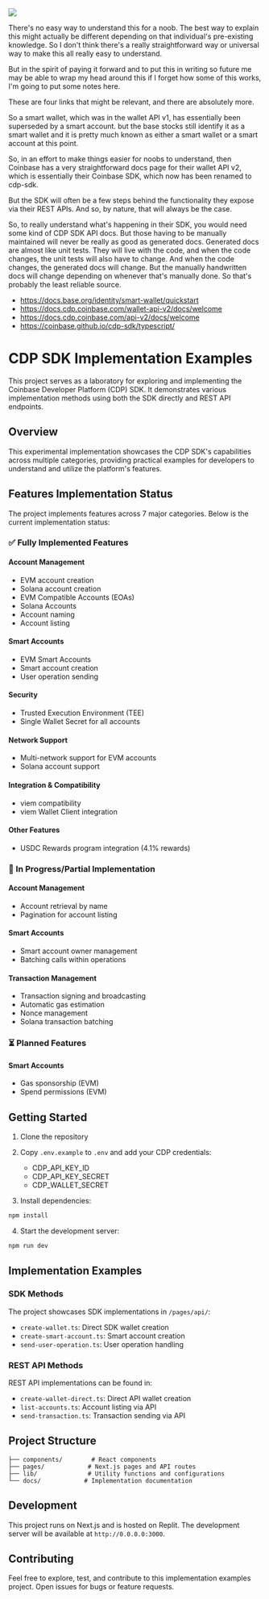 

<img src=https://assets.rbl.ms/34660828/origin.gif />
 
 There's no easy way to understand this for a noob.  The best way to explain this might actually be different depending on that individual's pre-existing knowledge. So I don't think there's a really straightforward way or universal way to make this all really easy to understand.

 But in the spirit of paying it forward and to put this in writing so future me may be able to wrap my head around this if I forget how some of this works, I'm going to put some notes here.

 These are four links that might be relevant, and there are absolutely more. 

 So a smart wallet, which was in the wallet API v1, has essentially been superseded by a smart account. but the base stocks still identify it as a smart wallet and it is pretty much known as either a smart wallet or a smart account at this point. 

 So, in an effort to make things easier for noobs to understand, then Coinbase has a very straightforward docs page for their wallet API v2, which is essentially their Coinbase SDK, which now has been renamed to cdp-sdk.

 But the SDK will often be a few steps behind the functionality they expose via their REST APIs. And so, by nature, that will always be the case.

 So, to really understand what's happening in their SDK, you would need some kind of CDP SDK API docs. But those having to be manually maintained will never be really as good as generated docs. Generated docs are almost like unit tests. They will live with the code, and when the code changes, the unit tests will also have to change. And when the code changes, the generated docs will change. But the manually handwritten docs will change depending on whenever that's manually done. So that's probably the least reliable source.

- https://docs.base.org/identity/smart-wallet/quickstart
- https://docs.cdp.coinbase.com/wallet-api-v2/docs/welcome
- https://docs.cdp.coinbase.com/api-v2/docs/welcome
- https://coinbase.github.io/cdp-sdk/typescript/

# CDP SDK Implementation Examples

This project serves as a laboratory for exploring and implementing the Coinbase Developer Platform (CDP) SDK. It demonstrates various implementation methods using both the SDK directly and REST API endpoints.

## Overview

This experimental implementation showcases the CDP SDK's capabilities across multiple categories, providing practical examples for developers to understand and utilize the platform's features.

## Features Implementation Status

The project implements features across 7 major categories. Below is the current implementation status:

### ✅ Fully Implemented Features

#### Account Management
- EVM account creation
- Solana account creation
- EVM Compatible Accounts (EOAs)
- Solana Accounts
- Account naming
- Account listing

#### Smart Accounts
- EVM Smart Accounts
- Smart account creation
- User operation sending

#### Security
- Trusted Execution Environment (TEE)
- Single Wallet Secret for all accounts

#### Network Support
- Multi-network support for EVM accounts
- Solana account support

#### Integration & Compatibility
- viem compatibility
- viem Wallet Client integration

#### Other Features
- USDC Rewards program integration (4.1% rewards)

### 🚧 In Progress/Partial Implementation

#### Account Management
- Account retrieval by name
- Pagination for account listing

#### Smart Accounts
- Smart account owner management
- Batching calls within operations

#### Transaction Management
- Transaction signing and broadcasting
- Automatic gas estimation
- Nonce management
- Solana transaction batching

### ⏳ Planned Features

#### Smart Accounts
- Gas sponsorship (EVM)
- Spend permissions (EVM)

## Getting Started

1. Clone the repository
2. Copy `.env.example` to `.env` and add your CDP credentials:
   - CDP_API_KEY_ID
   - CDP_API_KEY_SECRET
   - CDP_WALLET_SECRET

3. Install dependencies:
```bash
npm install
```

4. Start the development server:
```bash
npm run dev
```

## Implementation Examples

### SDK Methods
The project showcases SDK implementations in `/pages/api/`:
- `create-wallet.ts`: Direct SDK wallet creation
- `create-smart-account.ts`: Smart account creation
- `send-user-operation.ts`: User operation handling

### REST API Methods
REST API implementations can be found in:
- `create-wallet-direct.ts`: Direct API wallet creation
- `list-accounts.ts`: Account listing via API
- `send-transaction.ts`: Transaction sending via API

## Project Structure

```
├── components/        # React components
├── pages/            # Next.js pages and API routes
├── lib/              # Utility functions and configurations
└── docs/            # Implementation documentation
```

## Development

This project runs on Next.js and is hosted on Replit. The development server will be available at `http://0.0.0.0:3000`.

## Contributing

Feel free to explore, test, and contribute to this implementation examples project. Open issues for bugs or feature requests.
